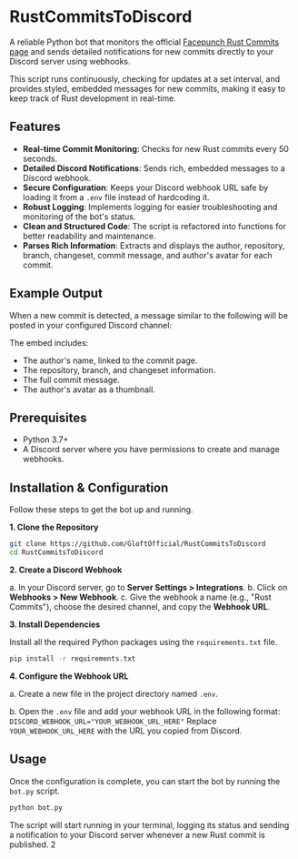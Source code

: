 # RustCommitsToDiscord

A reliable Python bot that monitors the official [Facepunch Rust Commits page](https://commits.facepunch.com/r/rust_reboot) and sends detailed notifications for new commits directly to your Discord server using webhooks.

This script runs continuously, checking for updates at a set interval, and provides styled, embedded messages for new commits, making it easy to keep track of Rust development in real-time.

## Features

  * **Real-time Commit Monitoring**: Checks for new Rust commits every 50 seconds.
  * **Detailed Discord Notifications**: Sends rich, embedded messages to a Discord webhook.
  * **Secure Configuration**: Keeps your Discord webhook URL safe by loading it from a `.env` file instead of hardcoding it.
  * **Robust Logging**: Implements logging for easier troubleshooting and monitoring of the bot's status.
  * **Clean and Structured Code**: The script is refactored into functions for better readability and maintenance.
  * **Parses Rich Information**: Extracts and displays the author, repository, branch, changeset, commit message, and author's avatar for each commit.

## Example Output

When a new commit is detected, a message similar to the following will be posted in your configured Discord channel:

The embed includes:

  * The author's name, linked to the commit page.
  * The repository, branch, and changeset information.
  * The full commit message.
  * The author's avatar as a thumbnail.

## Prerequisites

  * Python 3.7+
  * A Discord server where you have permissions to create and manage webhooks.

## Installation & Configuration

Follow these steps to get the bot up and running.

**1. Clone the Repository**

```bash
git clone https://github.com/GloftOfficial/RustCommitsToDiscord
cd RustCommitsToDiscord
```

**2. Create a Discord Webhook**

a. In your Discord server, go to **Server Settings \> Integrations**.
b. Click on **Webhooks \> New Webhook**.
c. Give the webhook a name (e.g., "Rust Commits"), choose the desired channel, and copy the **Webhook URL**.

**3. Install Dependencies**

Install all the required Python packages using the `requirements.txt` file.

```bash
pip install -r requirements.txt
```

**4. Configure the Webhook URL**

a. Create a new file in the project directory named `.env`.

b. Open the `.env` file and add your webhook URL in the following format:
`DISCORD_WEBHOOK_URL="YOUR_WEBHOOK_URL_HERE"`
Replace `YOUR_WEBHOOK_URL_HERE` with the URL you copied from Discord.

## Usage

Once the configuration is complete, you can start the bot by running the `bot.py` script.

```bash
python bot.py
```

The script will start running in your terminal, logging its status and sending a notification to your Discord server whenever a new Rust commit is published. 2